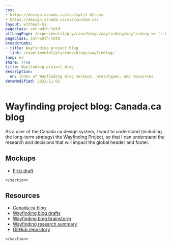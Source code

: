 ```yaml
---
css:
- https://design.canada.ca/css/split-h1.css
- https://design.canada.ca/css/custom.css
layout: without-h1
pageclass: cnt-wdth-lmtd
altLangPage: /experimental/prycrane/blogs/wayfinding/wayfinding-xx-fr.html
pageclass: cnt-wdth-lmtd
breadcrumbs:
- title: Wayfinding project blog
  link: /experimental/prycrane/blogs/wayfinding/
lang: en
share: True
title: Wayfinding project blog
description: 
  en: Index of Wayfinding blog mockups, prototypes, and resources 
dateModified: 2022-11-01
---
```


<div class="container">
	<div class="row">
		<div class="col-md-6">
			<h1 property="name" id="wb-cont" dir="ltr"><span class="stacked"><span>Wayfinding project blog</span>: <span>Canada.ca blog</span></span></h1>
	 <p>As a user of the Canada.ca design system, I want to understand (including the long-term strategy) the Wayfinding Project, so that 
         I can understand the research and decisions that will impact the global header and footer.</p>
		</div>
		<div class="col-md-6 mrgn-tp-sm hidden-sm hidden-xs provisional gc-topic-bg">
			<div data-bgimg="/experimental/prycrane/blogs/wayfinding/images/star-03.png"></div>
		</div>
	</div>
</div>

<section>	
	<h2>Mockups</h2>  
        <ul>
		<li><a href="wayfindingblog-01.html">First draft</a></li>
        </ul>

	</section>
	
<section>
	<h2>Resources</h2> 
        <ul>
		<li><a href="https://blog.canada.ca/">Canada.ca blog</a></li>
		<li><a href="https://docs.google.com/document/d/1PEMSBjgw3GSbDDqqNTq6Lgjp0lmHvvDDCJzN6jXp8jo">Wayfinding blog drafts</a></li>
 		<li><a href="https://docs.google.com/document/d/11B3OCaxy-RPAFUTXqZryer6JBDiiDEbW9NGheWukTQU">Wayfinding blog brainstorm</a></li>    
		<li><a href="https://docs.google.com/document/d/1Sb8QLpJQqP3QvzLD8V9ZFTic4jI0nMhPAijPOGc982o">Wayfinding research summary</a></li>
		<li><a href="https://github.com/prycrane/experimental/tree/master/prycrane/blogs/wayfinding">GitHub repository</a></li>
        </ul>

	</section>



